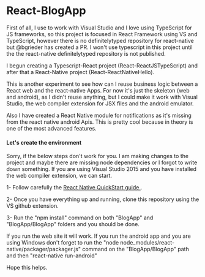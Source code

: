 # React-BlogApp

First of all, I use to work with Visual Studio and I love using TypeScript for JS frameworks, so this project is focused in React Framework using VS and TypeScript, however there is no definitelytyped repository for react-native but @bgrieder has created a <a hfref="https://github.com/DefinitelyTyped/DefinitelyTyped/pull/6651">PR</a>.
I won't use typescript in this project until the the react-native definitelytyped repository is not published.


I begun creating a Typescript-React project (React-ReactJSTypeScript) and after that a React-Native project (React-ReactNativeHello).


This is another experiment to see how can I reuse business logic between a React web and the react-native Apps.
For now it's just the skeleton (web and android), as I didn't reuse anything, but I could make it work with Visual Studio, the web compiler extension for JSX files and the android emulator.

Also I have created a React Native module for notifications as it's missing from the react native android Apis. 
This is pretty cool because in theory is one of the most advanced features.

<h4>Let's create the environment</h4>

Sorry, if the below steps don't work for you. I am making changes to the project and maybe there are missing node dependencies or I forgot to write down something.
If you are using Visual Studio 2015 and you have installed the web compiler extension, we can start.

1- Follow carefully the <a href="https://facebook.github.io/react-native/docs/getting-started.html#content">React Native QuickStart guide </a>.

2- Once you have everything up and running, clone this repository using the VS github extension.

3- Run the "npm install" command on both "BlogApp" and "BlogApp/BlogApp" folders and you should be done.


If you run the web site it will work.
If you run the android app and you are using Windows don't forget to run the "node node_modules/react-native/packager/packager.js" command on the "BlogApp/BlogApp" path and then "react-native run-android"

Hope this helps.



